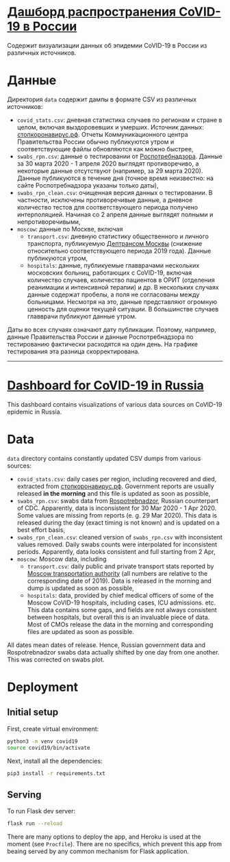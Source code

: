 # [Дашборд распространения CoVID-19 в России](http://covid19.datarythmics.com/)

Содержит визуализации данных об эпидемии CoVID-19 в России из различных источников.

# Данные

Директория `data` содержит дампы в формате CSV из различных источников:

- `covid_stats.csv`: дневная статистика случаев по регионам и стране в целом, включая выздоровевших и умерших. Источник данных: [стопкоронавирус.рф](https://xn--80aesfpebagmfblc0a.xn--p1ai/). Отчеты Коммуникационного центра Правительства России обычно публикуются утром и соответствующие файлы обновляются как можно быстрее,
- `swabs_rpn.csv`: данные о тестировании от [Роспотребнадзора](https://www.rospotrebnadzor.ru/). Данные за 30 марта 2020 - 1 апреля 2020 выглядят противоречиво, а некоторые данные отсутствуют (например, за 29 марта 2020). Данные публикуются в течение дня (точное время неизвестно: на сайте Роспотребнадзора указаны только даты),
- `swabs_rpn_clean.csv`: очищенная версия данных о тестировании. В частности, исключены противоречивые данные, а дневное количество тестов для соответствующего периода получено интерполяцией. Начиная со 2 апреля данные выглядят полными и непротиворечивыми,
- `moscow`: данные по Москве, включая
  - `transport.csv`: дневную статистику общественного и личного транспорта, публикуемую [Дептрансом Москвы](https://t.me/DtRoad) (снижение относительно соответствующего периода 2019 года). Данные публикуются утром,
  - `hospitals`: данные, публикуемые главврачами нескольких московских больниц, работающих с CoVID-19, включая количество случаев, количество пациентов в ОРИТ (отделения реанимации и интенсивной терапии) и др. В нескольких случаях данные содержат пробелы, а поля не согласованы между больницами. Несмотря на это, данные представляют огромную ценность для оценки текущей ситуации. В большинстве случаев главврачи публикуют данные утром.

Даты во всех случаях означают дату публикации. Поэтому, например, данные Правительства России и данные Роспотребнадзора по тестированию фактически расходятся на один день. На графике тестирования эта разница скорректирована.

---
# [Dashboard for CoVID-19 in Russia](http://covid19.datarythmics.com/)

This dashboard contains visualizations of various data sources on CoVID-19 epidemic in Russia.

# Data

`data` directory contains constantly updated CSV dumps from various sources:

- `covid_stats.csv`: daily cases per region, including recovered and died, extracted from [стопкоронавирус.рф](https://xn--80aesfpebagmfblc0a.xn--p1ai/). Government reports are usually released **in the morning** and this file is updated as soon as possible,
- `swabs_rpn.csv`: swabs data from [Rospotrebnadzor](https://www.rospotrebnadzor.ru/), Russian counterpart of CDC. Apparently, data is inconsistent for 30 Mar 2020  - 1 Apr 2020. Some values are missing from reports (e. g. 29 Mar 2020). This data is released during the day (exact timing is not known) and is updated on a best effort basis,
- `swabs_rpn_clean.csv`: cleaned version of `swabs_rpn.csv` with inconsistent values removed. Daily swabs counts were interpolated for inconsistent periods. Apparently, data looks consistent and full starting from 2 Apr,
- `moscow`: Moscow data, including
  - `transport.csv`: daily public and private transport stats reported by [Moscow transportation authority](https://t.me/DtRoad) (all numbers are relative to the corresponding date of 2019). Data is released in the morning and dump is updated as soon as possible,
  - `hospitals`: data, provided by chief medical officers of some of the Moscow CoVID-19 hospitals, including cases, ICU admissions. etc. This data contains some gaps, and fields are not always consistent between hospitals, but overall this is an invaluable piece of data. Most of CMOs release the data in the morning and corresponding files are updated as soon as possible.

All dates mean dates of release. Hence, Russian government data and Rospotrebnadzor swabs data actually shifted by one day from one another. This was corrected on swabs plot. 

# Deployment

## Initial setup

First, create virtual environment:

```bash
python3 -m venv covid19
source covid19/bin/activate
```

Next, install all the dependencies:

```bash
pip3 install -r requirements.txt
```

## Serving

To run Flask dev server:

```bash
flask run --reload
```

There are many options to deploy the app, and Heroku is used at the moment (see `Procfile`). There are no specifics, which prevent this app from beaing served by any common mechanism for Flask application.

